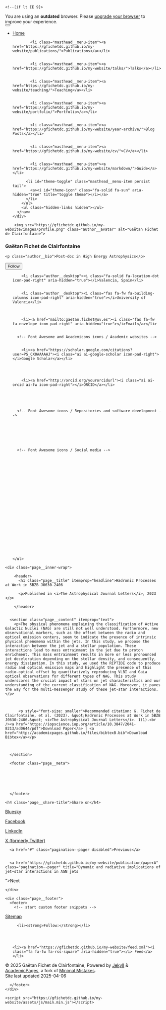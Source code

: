 

<!doctype html>
<html lang="en" class="no-js">
  <head>
    

<meta charset="utf-8">



<!-- begin SEO -->









<title>Hadronic Processes at Work in 5BZB J0630‑2406 - Home</title>







<meta property="og:locale" content="en-US">
<meta property="og:site_name" content="Home">
<meta property="og:title" content="Hadronic Processes at Work in 5BZB J0630‑2406">


  <link rel="canonical" href="https://gfichetdc.github.io/my-website/publication/2023-11-01-paper-title-number-4.md">
  <meta property="og:url" content="https://gfichetdc.github.io/my-website/publication/2023-11-01-paper-title-number-4.md">



  <meta property="og:description" name="description" content="The physical phenomena explaining the classification of Active Galactic Nuclei (NAG) are still not well understood. Furthermore, new observational markers, such as the offset between the radio and optical emission centers, seem to indicate the presence of intrinsic physical phenomena within the jets. In this study, we propose the interaction between the jet and a stellar population. These interactions lead to mass entrainment in the jet due to proton enrichment. This mass entrainment results in more or less pronounced jet deceleration depending on the stellar density, and consequently, energy dissipation. In this study, we used the RIPTIDE code to produce radio and optical emission maps and highlight the presence of this radio-optical offset by quantitatively reproducing VLBI and Gaia optical observations for different types of NAG. This study underscores the crucial impact of stars on jet characteristics and our understanding of the current classification of NAG. Moreover, it paves the way for the multi-messenger study of these jet-star interactions.">





  

  





  <meta property="og:type" content="article">
  <meta property="article:published_time" content="2023-11-01T00:00:00+00:00">








  <script type="application/ld+json">
    {
      "@context" : "http://schema.org",
      "@type" : "Person",
      "name" : "Gaëtan Fichet de Clairfontaine",
      "url" : "https://gfichetdc.github.io/my-website",
      "sameAs" : null
    }
  </script>






<!-- end SEO -->


<link href="https://gfichetdc.github.io/my-website/feed.xml" type="application/atom+xml" rel="alternate" title="Home Feed">

<!-- http://t.co/dKP3o1e -->
<meta name="HandheldFriendly" content="True">
<meta name="MobileOptimized" content="320">
<meta name="viewport" content="width=device-width, initial-scale=1.0">

<script>
  document.documentElement.className = document.documentElement.className.replace(/\bno-js\b/g, '') + ' js ';
</script>

<!-- For all browsers -->
<link rel="stylesheet" href="https://gfichetdc.github.io/my-website/assets/css/main.css">

<meta http-equiv="cleartype" content="on">
    

<!-- start custom head snippets -->

<!-- favicon from https://commons.wikimedia.org/wiki/File:OOjs_UI_icon_academic-progressive.svg -->
<link rel="apple-touch-icon" sizes="180x180" href="https://gfichetdc.github.io/my-website/images/apple-touch-icon-180x180.png"/>
<link rel="icon" type="image/svg+xml" href="https://gfichetdc.github.io/my-website/images/favicon.svg"/>
<link rel="icon" type="image/png" href="https://gfichetdc.github.io/my-website/images/favicon-32x32.png" sizes="32x32"/>
<link rel="icon" type="image/png" href="https://gfichetdc.github.io/my-website/images/favicon-192x192.png" sizes="192x192"/>
<link rel="manifest" href="https://gfichetdc.github.io/my-website/images/manifest.json"/>
<link rel="icon" href="/images/favicon.ico"/>
<meta name="theme-color" content="#ffffff"/>
<link rel="stylesheet" href="https://gfichetdc.github.io/my-website/assets/css/academicons.css"/>


<!-- Support for MatJax -->
<script src="https://cdnjs.cloudflare.com/polyfill/v3/polyfill.min.js?features=es6"></script>
<script id="MathJax-script" async src="https://cdn.jsdelivr.net/npm/mathjax@3/es5/tex-mml-chtml.js"></script>

<!-- end custom head snippets -->

  </head>

  <body>

    <!--[if lt IE 9]>
<div class="notice--danger align-center" style="margin: 0;">You are using an <strong>outdated</strong> browser. Please <a href="http://browsehappy.com/">upgrade your browser</a> to improve your experience.</div>
<![endif]-->
    

<div class="masthead">
  <div class="masthead__inner-wrap">
    <div class="masthead__menu">
      <nav id="site-nav" class="greedy-nav">
        <button><div class="navicon"></div></button>
        <ul class="visible-links">
          <li class="masthead__menu-item masthead__menu-item--lg persist"><a href="https://gfichetdc.github.io/my-website/">Home</a></li>
          
            
            <li class="masthead__menu-item"><a href="https://gfichetdc.github.io/my-website/publications/">Publications</a></li>
          
            
            <li class="masthead__menu-item"><a href="https://gfichetdc.github.io/my-website/talks/">Talks</a></li>
          
            
            <li class="masthead__menu-item"><a href="https://gfichetdc.github.io/my-website/teaching/">Teaching</a></li>
          
            
            <li class="masthead__menu-item"><a href="https://gfichetdc.github.io/my-website/portfolio/">Portfolio</a></li>
          
            
            <li class="masthead__menu-item"><a href="https://gfichetdc.github.io/my-website/year-archive/">Blog Posts</a></li>
          
            
            <li class="masthead__menu-item"><a href="https://gfichetdc.github.io/my-website/cv/">CV</a></li>
          
            
            <li class="masthead__menu-item"><a href="https://gfichetdc.github.io/my-website/markdown/">Guide</a></li>
          
          <li id="theme-toggle" class="masthead__menu-item persist tail">
            <a><i id="theme-icon" class="fa-solid fa-sun" aria-hidden="true" title="toggle theme"></i></a>
          </li>
        </ul>
        <ul class="hidden-links hidden"></ul>
      </nav>
    </div>
  </div>
</div>

    





<div id="main" role="main">
  


  <div class="sidebar sticky">
  



<div itemscope itemtype="http://schema.org/Person">

  <div class="author__avatar">
    
    	<img src="https://gfichetdc.github.io/my-website/images/profile.png" class="author__avatar" alt="Gaëtan Fichet de Clairfontaine">
    
  </div>

  <div class="author__content">
    <h3 class="author__name">Gaëtan Fichet de Clairfontaine</h3>
    
    <p class="author__bio">Post-doc in High Energy Astrophysics</p>
  </div>

  <div class="author__urls-wrapper">
    <button class="btn btn--inverse">Follow</button>
    <ul class="author__urls social-icons">
      <!-- Font Awesome icons / Biographic information  -->
      
        <li class="author__desktop"><i class="fa-solid fa-location-dot icon-pad-right" aria-hidden="true"></i>Valencia, Spain</li>
      
      
        <li class="author__desktop"><i class="fas fa-fw fa-building-columns icon-pad-right" aria-hidden="true"></i>University of Valencia</li>
      
      
      
        <li><a href="mailto:gaetan.fichet@uv.es"><i class="fas fa-fw fa-envelope icon-pad-right" aria-hidden="true"></i>Email</a></li>
      

      <!-- Font Awesome and Academicons icons / Academic websites -->
            
      
        <li><a href="https://scholar.google.com/citations?user=PS_CX0AAAAAJ"><i class="ai ai-google-scholar icon-pad-right"></i>Google Scholar</a></li>
      
      
      
      
        <li><a href="http://orcid.org/yourorcidurl"><i class="ai ai-orcid ai-fw icon-pad-right"></i>ORCID</a></li>
      
                              
      
      

      <!-- Font Awesome icons / Repositories and software development -->
      
            
            
      
            
            

      <!-- Font Awesome icons / Social media -->
      
      
            
      
                  
                  
      
            
            
            
      
            
                  
            
      
            
            
      
              
      
                      
      
      
            
    </ul>
  </div>
</div>

  
  </div>


  <article class="page" itemscope itemtype="http://schema.org/CreativeWork">
    <meta itemprop="headline" content="Hadronic Processes at Work in 5BZB J0630‑2406">
    <meta itemprop="description" content="The physical phenomena explaining the classification of Active Galactic Nuclei (NAG) are still not well understood. Furthermore, new observational markers, such as the offset between the radio and optical emission centers, seem to indicate the presence of intrinsic physical phenomena within the jets. In this study, we propose the interaction between the jet and a stellar population. These interactions lead to mass entrainment in the jet due to proton enrichment. This mass entrainment results in more or less pronounced jet deceleration depending on the stellar density, and consequently, energy dissipation. In this study, we used the RIPTIDE code to produce radio and optical emission maps and highlight the presence of this radio-optical offset by quantitatively reproducing VLBI and Gaia optical observations for different types of NAG. This study underscores the crucial impact of stars on jet characteristics and our understanding of the current classification of NAG. Moreover, it paves the way for the multi-messenger study of these jet-star interactions.">
    <meta itemprop="datePublished" content="November 01, 2023">
    

    <div class="page__inner-wrap">
      
        <header>
          <h1 class="page__title" itemprop="headline">Hadronic Processes at Work in 5BZB J0630‑2406
</h1>
          
        
        
        
          <p>Published in <i>The Astrophysical Journal Letters</i>, 2023 </p>
            
        </header>
      

      <section class="page__content" itemprop="text">
        <p>The physical phenomena explaining the classification of Active Galactic Nuclei (NAG) are still not well understood. Furthermore, new observational markers, such as the offset between the radio and optical emission centers, seem to indicate the presence of intrinsic physical phenomena within the jets. In this study, we propose the interaction between the jet and a stellar population. These interactions lead to mass entrainment in the jet due to proton enrichment. This mass entrainment results in more or less pronounced jet deceleration depending on the stellar density, and consequently, energy dissipation. In this study, we used the RIPTIDE code to produce radio and optical emission maps and highlight the presence of this radio-optical offset by quantitatively reproducing VLBI and Gaia optical observations for different types of NAG. This study underscores the crucial impact of stars on jet characteristics and our understanding of the current classification of NAG. Moreover, it paves the way for the multi-messenger study of these jet-star interactions.</p>


        
          <p style="font-size: smaller">Recommended citation: G. Fichet de Clairfontaine, et al. (2023). &quot;Hadronic Processes at Work in 5BZB J0630‑2406.&quot; <i>The Astrophysical Journal Letters</i>. 1(1).<br /><a href="https://iopscience.iop.org/article/10.3847/2041-8213/ad0644/pdf">Download Paper</a> | <a href="http://academicpages.github.io/files/bibtexB.bib">Download Bibtex</a></p>
        

        
      </section>

      <footer class="page__meta">
        
        




      </footer>

      

<section class="page__share">
  
    <h4 class="page__share-title">Share on</h4>
  

  <a href="https://bsky.app/intent/compose?text=https://gfichetdc.github.io/my-website/publication/2023-11-01-paper-title-number-4.md" class="btn btn--bluesky" title="Share on Bluesky"><i class="fab fa-bluesky" aria-hidden="true"></i><span> Bluesky</span></a>

  <a href="https://www.facebook.com/sharer/sharer.php?u=https://gfichetdc.github.io/my-website/publication/2023-11-01-paper-title-number-4.md" class="btn btn--facebook" title="Share on Facebook"><i class="fab fa-facebook" aria-hidden="true"></i><span> Facebook</span></a>

  <a href="https://www.linkedin.com/shareArticle?mini=true&url=https://gfichetdc.github.io/my-website/publication/2023-11-01-paper-title-number-4.md" class="btn btn--linkedin" title="Share on LinkedIn"><i class="fab fa-linkedin" aria-hidden="true"></i><span> LinkedIn</span></a>

  <a href="https://x.com/intent/post?text=https://gfichetdc.github.io/my-website/publication/2023-11-01-paper-title-number-4.md" class="btn btn--x" title="Share on X"><i class="fab fa-x-twitter" aria-hidden="true"></i><span> X (formerly Twitter)</span></a>
</section>


      


  <nav class="pagination">
    
      <a href="#" class="pagination--pager disabled">Previous</a>
    
    
      <a href="https://gfichetdc.github.io/my-website/publication/paperA" class="pagination--pager" title="Dynamic and radiative implications of jet–star interactions in AGN jets
">Next</a>
    
  </nav>

    </div>

    
  </article>

  
  
</div>


    <div class="page__footer">
      <footer>
        <!-- start custom footer snippets -->
<a href="/sitemap/">Sitemap</a>
<!-- end custom footer snippets -->

        


<div class="page__footer-follow">
  <ul class="social-icons">
    
      <li><strong>Follow:</strong></li>
    
    
    
    
    <li><a href="https://gfichetdc.github.io/my-website/feed.xml"><i class="fa fa-fw fa-rss-square" aria-hidden="true"></i> Feed</a></li>
    
  </ul>
</div>


<div class="page__footer-copyright">
  &copy; 2025 Gaëtan Fichet de Clairfontaine, Powered by <a href="http://jekyllrb.com" rel="nofollow">Jekyll</a> &amp; <a href="https://github.com/academicpages/academicpages.github.io">AcademicPages</a>, a fork of <a href="https://mademistakes.com/work/minimal-mistakes-jekyll-theme/" rel="nofollow">Minimal Mistakes</a>.<br />
  Site last updated 2025-04-06
</div>

      </footer>
    </div>

    <script src="https://gfichetdc.github.io/my-website/assets/js/main.min.js"></script>








  </body>
</html>

